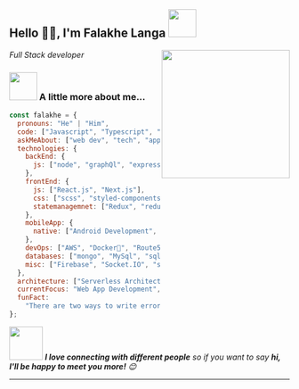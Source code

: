 <h2>Hello 🙏🏻, I'm Falakhe Langa <img src="https://media.giphy.com/media/12oufCB0MyZ1Go/giphy.gif" width="50"></h2>
<img align='right' src="https://media.giphy.com/media/M9gbBd9nbDrOTu1Mqx/giphy.gif" width="230">
<p><em>Full Stack developer 
</em></p>

### <img src="https://media.giphy.com/media/VgCDAzcKvsR6OM0uWg/giphy.gif" width="50"> A little more about me...

```javascript
const falakhe = {
  pronouns: "He" | "Him",
  code: ["Javascript", "Typescript", "Node.js", "React.js", "Next.js"],
  askMeAbout: ["web dev", "tech", "app dev"],
  technologies: {
    backEnd: {
      js: ["node", "graphQl", "express", "Restful Api"],
    },
    frontEnd: {
      js: ["React.js", "Next.js"],
      css: ["scss", "styled-components", "bootstrap", "material-ui"],
      statemanagemnet: ["Redux", "redux-roolkit"],
    },
    mobileApp: {
      native: ["Android Development", "Ios Development", "React-native"],
    },
    devOps: ["AWS", "Docker🐳", "Route53", "Nginx"],
    databases: ["mongo", "MySql", "sqlite"],
    misc: ["Firebase", "Socket.IO", "selenium", "open-cv", "php", "SuiteApp"],
  },
  architecture: ["Serverless Architecture", "Single page applications"],
  currentFocus: "Web App Development",
  funFact:
    "There are two ways to write error-free programs; only the third one works",
};
```

<img src="https://media.giphy.com/media/LnQjpWaON8nhr21vNW/giphy.gif" width="60"> <em><b>I love connecting with different people</b> so if you want to say <b>hi, I'll be happy to meet you more!</b> 😊</em>

---
